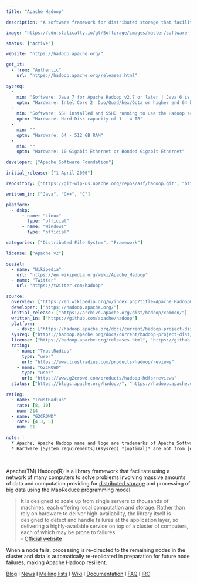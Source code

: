 ```yaml
---
title: "Apache Hadoop"

description: "A software framework for distributed storage that facilitates using a network of many computers to solve problems involving massive amounts of data and computation using MapReduce programming model"

image: "https://cdn.statically.io/gl/Softorage/images/master/software-logo/apache-hadoop.png"

status: ["Active"]

website: "https://hadoop.apache.org/"

get_it:
  - from: "Authentic"
    url: "https://hadoop.apache.org/releases.html"

sysreq:
  -
    min: "Software: Java 7 for Apache Hadoop v2.7 or later | Java 6 is supported by v2.6 or earlier"
    optm: "Hardware: Intel Core 2  Duo/Quad/hex/Octa or higher end 64 bit processor PC or Laptop (Minimum operating frequency of 2.5GHz)"
  -
    min: "Software: SSH installed and SSHD running to use the Hadoop scripts that manage remote Hadoop daemons"
    optm: "Hardware: Hard Disk capacity of 1 - 4 TB"
  -
    min: ""
    optm: "Hardware: 64 - 512 GB RAM"
  -
    min: ""
    optm: "Hardware: 10 Gigabit Ethernet or Bonded Gigabit Ethernet"

developer: ["Apache Software Foundation"]

initial_release: ["1 April 2006"]

repository: ["https://git-wip-us.apache.org/repos/asf/hadoop.git", "https://github.com/apache/hadoop"]

written_in: ["Java", "C++", "C"]

platform:
  - dskp:
      - name: "Linux"
        type: "official"
      - name: "Windows"
        type: "official"

categories: ["Distributed File System", "Framework"]

license: ["Apache v2"]

social:
  - name: "Wikipedia"
    url: "https://en.wikipedia.org/wiki/Apache_Hadoop"
  - name: "Twitter"
    url: "https://twitter.com/hadoop"

source:
  overview: ["https://en.wikipedia.org/w/index.php?title=Apache_Hadoop&oldid=878713646", "https://hadoop.apache.org/", "https://hortonworks.com/apache/hadoop/"]
  developer: ["https://hadoop.apache.org/"]
  initial_release: ["https://archive.apache.org/dist/hadoop/common/"]
  written_in: ["https://github.com/apache/hadoop"]
  platform:
    - dskp: ["https://hadoop.apache.org/docs/current/hadoop-project-dist/hadoop-common/SingleCluster.html", "https://wiki.apache.org/hadoop/Hadoop2OnWindows"]
  sysreq: ["https://hadoop.apache.org/docs/current/hadoop-project-dist/hadoop-common/SingleCluster.html", "https://wiki.apache.org/hadoop/HadoopJavaVersions", "https://www.dezyre.com/article/what-are-the-pre-requisites-to-learn-hadoop/170"]
  license: ["https://hadoop.apache.org/releases.html", "https://github.com/apache/hadoop/blob/trunk/LICENSE.txt"]
  rating:
    - name: "TrustRadius"
      type: "user"
      url: "https://www.trustradius.com/products/hadoop/reviews"
    - name: "G2CROWD"
      type: "user"
      url: "https://www.g2crowd.com/products/hadoop-hdfs/reviews"
  status: ["https://blogs.apache.org/hadoop/", "https://hadoop.apache.org/"]

rating:
  - name: "TrustRadius"
    rate: [8, 10]
    num: 214
  - name: "G2CROWD"
    rate: [4.3, 5]
    num: 81

note: |
  * Apache, Apache Hadoop name and logo are trademarks of Apache Software Foundation.
  * Hardware [System requirements](#sysreq) *(optimal)* are not from [official website](https://hadoop.apache.org/).
  
---
```

  Apache(TM) Hadoop(R) is a library framework that facilitate using a network of many computers to solve problems involving massive amounts of data and computation providing for [distributed storage](/categories/distributed-file-system) and processing of big data using the MapReduce programming model.
  
  > It is designed to scale up from single servers to thousands of machines, each offering local computation and storage. Rather than rely on hardware to deliver high-availability, the library itself is designed to detect and handle failures at the application layer, so delivering a highly-available service on top of a cluster of computers, each of which may be prone to failures.  
  > \- [Official website](https://hadoop.apache.org/)
  
  When a node fails, processing is re-directed to the remaining nodes in the cluster and data is automatically re-replicated in preparation for future node failures, making Apache Hadoop resilient.
  
  [Blog](https://blogs.apache.org/hadoop/) I [News](https://hadoop.apache.org/news.html) I [Mailing lists](https://hadoop.apache.org/mailing_lists.html) I [Wiki](https://wiki.apache.org/hadoop) I [Documentation](https://hadoop.apache.org/docs/current/) I [FAQ](https://wiki.apache.org/hadoop/FAQ) I [IRC](https://webchat.freenode.net/?channels=hadoop)

